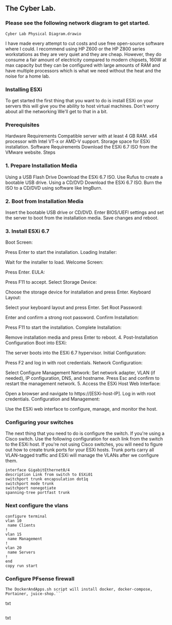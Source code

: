 ## The Cyber Lab. 

### Please see the following network diagram to get started. 
`Cyber Lab Physical Diagram.drawio`

I have made every attempt to cut costs and use free open-source software where I could.
I recommend using HP Z600 or the HP Z800 series workstations as they are very quiet and they are cheap. However, they do consume a fair amount of electricity compared to modern chipsets, 160W at max capacity but they can be configured with large amounts of RAM and have multiple processors which is what we need without the heat and the noise for a home lab. 

### Installing ESXi
To get started the first thing that you want to do is install ESXi on your servers this will give you the ability to host virtual machines.
Don't worry about all the networking We'll get to that in a bit.

### Prerequisites
Hardware Requirements
Compatible server with at least 4 GB RAM.
x64 processor with Intel VT-x or AMD-V support.
Storage space for ESXi installation.
Software Requirements
Download the ESXi 6.7 ISO from the VMware website.
Steps

### 1. Prepare Installation Media
Using a USB Flash Drive
Download the ESXi 6.7 ISO.
Use Rufus to create a bootable USB drive.
Using a CD/DVD
Download the ESXi 6.7 ISO.
Burn the ISO to a CD/DVD using software like ImgBurn.

### 2. Boot from Installation Media
Insert the bootable USB drive or CD/DVD.
Enter BIOS/UEFI settings and set the server to boot from the installation media.
Save changes and reboot.

### 3. Install ESXi 6.7
Boot Screen:

Press Enter to start the installation.
Loading Installer:

Wait for the installer to load.
Welcome Screen:

Press Enter.
EULA:

Press F11 to accept.
Select Storage Device:

Choose the storage device for installation and press Enter.
Keyboard Layout:

Select your keyboard layout and press Enter.
Set Root Password:

Enter and confirm a strong root password.
Confirm Installation:

Press F11 to start the installation.
Complete Installation:

Remove installation media and press Enter to reboot.
4. Post-Installation Configuration
Boot into ESXi:

The server boots into the ESXi 6.7 hypervisor.
Initial Configuration:

Press F2 and log in with root credentials.
Network Configuration:

Select Configure Management Network:
Set network adapter, VLAN (if needed), IP configuration, DNS, and hostname.
Press Esc and confirm to restart the management network.
5. Access the ESXi Host
Web Interface:

Open a browser and navigate to https://[ESXi-host-IP].
Log in with root credentials.
Configuration and Management:

Use the ESXi web interface to configure, manage, and monitor the host.


### Configuring your switches
The next thing that you need to do is configure the switch. If you're using a Cisco switch. Use the following configuration for each link from the switch to the ESXi host.  If you're not using Cisco switches, you will need to figure out how to create trunk ports for your ESXi hosts. Trunk ports carry all VLAN-tagged traffic and ESXi will manage the VLANs after we configure them.

```
interface GigabitEthernet0/4
description Link from switch to ESXi01 
switchport trunk encapsulation dot1q
switchport mode trunk
switchport nonegotiate
spanning-tree portfast trunk
```

### Next configure the vlans 
```
configure terminal
vlan 10
 name Clients
!
vlan 15
 name Management
!
vlan 20
 name Servers
!
end
copy run start
```

### Configure PFsense firewall


```
The DockerAndApps.sh script will install docker, docker-compose, Portainer, juice-shop.```

```
txt
```

```
txt
```
